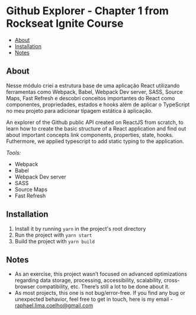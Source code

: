 # Github Explorer - Chapter 1 from Rockseat Ignite Course

* [About](#about)
* [Installation](#installation)
* [Notes](#notes)

## About

Nesse módulo criei a estrutura base de uma aplicação React utilizando ferramentas como Webpack, Babel, Webpack Dev server, SASS, Source Maps, Fast Refresh e descobri conceitos importantes do React como componentes, propriedades, estados e hooks além de aplicar o TypeScript no meu projeto para adicionar tipagem estática à aplicação.

An explorer of the Github public API created on ReactJS from scratch, to learn how to create the basic structure of a React application and find out about important concepts link components, properties, state, hooks. Futhermore, we applied typescript to add static typing to the application.

*Tools:*

* Webpack
* Babel
* Webpack Dev server
* SASS
* Source Maps
* Fast Refresh

## Installation
1. Install it by running `yarn` in the project's root directory
2. Run the project with `yarn start`
3. Build the project with `yarn build`

## Notes
* As an exercise, this project wasn’t focused on advanced optimizations regarding data storage, processing, accessibility, scalability, cross-browser compatibility, etc. There’s still a lot to be done about it.
* As most projects, this one is not bug/error-free. If you find any bug or unexpected behavior, feel free to get in touch, here is my email - raphael.lima.coelho@gmail.com
